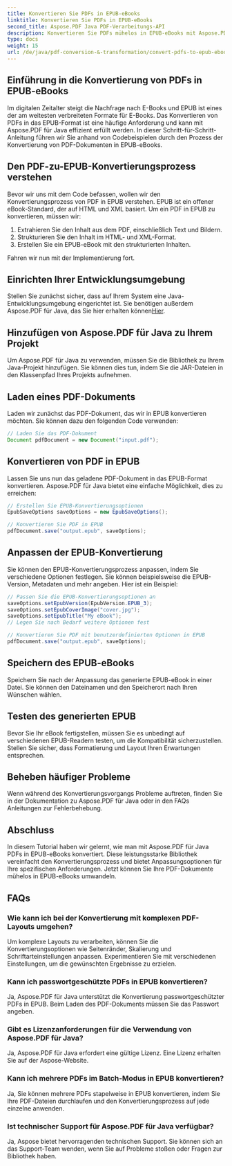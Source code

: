 ```yaml
---
title: Konvertieren Sie PDFs in EPUB-eBooks
linktitle: Konvertieren Sie PDFs in EPUB-eBooks
second_title: Aspose.PDF Java PDF-Verarbeitungs-API
description: Konvertieren Sie PDFs mühelos in EPUB-eBooks mit Aspose.PDF für Java. Erfahren Sie Schritt für Schritt die Konvertierung von PDF in EPUB und FAQs.
type: docs
weight: 15
url: /de/java/pdf-conversion-&-transformation/convert-pdfs-to-epub-ebooks/
---
```


## Einführung in die Konvertierung von PDFs in EPUB-eBooks

Im digitalen Zeitalter steigt die Nachfrage nach E-Books und EPUB ist eines der am weitesten verbreiteten Formate für E-Books. Das Konvertieren von PDFs in das EPUB-Format ist eine häufige Anforderung und kann mit Aspose.PDF für Java effizient erfüllt werden. In dieser Schritt-für-Schritt-Anleitung führen wir Sie anhand von Codebeispielen durch den Prozess der Konvertierung von PDF-Dokumenten in EPUB-eBooks.

## Den PDF-zu-EPUB-Konvertierungsprozess verstehen

Bevor wir uns mit dem Code befassen, wollen wir den Konvertierungsprozess von PDF in EPUB verstehen. EPUB ist ein offener eBook-Standard, der auf HTML und XML basiert. Um ein PDF in EPUB zu konvertieren, müssen wir:

1. Extrahieren Sie den Inhalt aus dem PDF, einschließlich Text und Bildern.
2. Strukturieren Sie den Inhalt im HTML- und XML-Format.
3. Erstellen Sie ein EPUB-eBook mit den strukturierten Inhalten.

Fahren wir nun mit der Implementierung fort.

## Einrichten Ihrer Entwicklungsumgebung

 Stellen Sie zunächst sicher, dass auf Ihrem System eine Java-Entwicklungsumgebung eingerichtet ist. Sie benötigen außerdem Aspose.PDF für Java, das Sie hier erhalten können[Hier](https://releases.aspose.com/pdf/java/).

## Hinzufügen von Aspose.PDF für Java zu Ihrem Projekt

Um Aspose.PDF für Java zu verwenden, müssen Sie die Bibliothek zu Ihrem Java-Projekt hinzufügen. Sie können dies tun, indem Sie die JAR-Dateien in den Klassenpfad Ihres Projekts aufnehmen.

## Laden eines PDF-Dokuments

Laden wir zunächst das PDF-Dokument, das wir in EPUB konvertieren möchten. Sie können dazu den folgenden Code verwenden:

```java
// Laden Sie das PDF-Dokument
Document pdfDocument = new Document("input.pdf");
```

## Konvertieren von PDF in EPUB

Lassen Sie uns nun das geladene PDF-Dokument in das EPUB-Format konvertieren. Aspose.PDF für Java bietet eine einfache Möglichkeit, dies zu erreichen:

```java
// Erstellen Sie EPUB-Konvertierungsoptionen
EpubSaveOptions saveOptions = new EpubSaveOptions();

// Konvertieren Sie PDF in EPUB
pdfDocument.save("output.epub", saveOptions);
```

## Anpassen der EPUB-Konvertierung

Sie können den EPUB-Konvertierungsprozess anpassen, indem Sie verschiedene Optionen festlegen. Sie können beispielsweise die EPUB-Version, Metadaten und mehr angeben. Hier ist ein Beispiel:

```java
// Passen Sie die EPUB-Konvertierungsoptionen an
saveOptions.setEpubVersion(EpubVersion.EPUB_3);
saveOptions.setEpubCoverImage("cover.jpg");
saveOptions.setEpubTitle("My eBook");
// Legen Sie nach Bedarf weitere Optionen fest

// Konvertieren Sie PDF mit benutzerdefinierten Optionen in EPUB
pdfDocument.save("output.epub", saveOptions);
```

## Speichern des EPUB-eBooks

Speichern Sie nach der Anpassung das generierte EPUB-eBook in einer Datei. Sie können den Dateinamen und den Speicherort nach Ihren Wünschen wählen.

## Testen des generierten EPUB

Bevor Sie Ihr eBook fertigstellen, müssen Sie es unbedingt auf verschiedenen EPUB-Readern testen, um die Kompatibilität sicherzustellen. Stellen Sie sicher, dass Formatierung und Layout Ihren Erwartungen entsprechen.

## Beheben häufiger Probleme

Wenn während des Konvertierungsvorgangs Probleme auftreten, finden Sie in der Dokumentation zu Aspose.PDF für Java oder in den FAQs Anleitungen zur Fehlerbehebung.

## Abschluss

In diesem Tutorial haben wir gelernt, wie man mit Aspose.PDF für Java PDFs in EPUB-eBooks konvertiert. Diese leistungsstarke Bibliothek vereinfacht den Konvertierungsprozess und bietet Anpassungsoptionen für Ihre spezifischen Anforderungen. Jetzt können Sie Ihre PDF-Dokumente mühelos in EPUB-eBooks umwandeln.

## FAQs

### Wie kann ich bei der Konvertierung mit komplexen PDF-Layouts umgehen?

Um komplexe Layouts zu verarbeiten, können Sie die Konvertierungsoptionen wie Seitenränder, Skalierung und Schriftarteinstellungen anpassen. Experimentieren Sie mit verschiedenen Einstellungen, um die gewünschten Ergebnisse zu erzielen.

### Kann ich passwortgeschützte PDFs in EPUB konvertieren?

Ja, Aspose.PDF für Java unterstützt die Konvertierung passwortgeschützter PDFs in EPUB. Beim Laden des PDF-Dokuments müssen Sie das Passwort angeben.

### Gibt es Lizenzanforderungen für die Verwendung von Aspose.PDF für Java?

Ja, Aspose.PDF für Java erfordert eine gültige Lizenz. Eine Lizenz erhalten Sie auf der Aspose-Website.

### Kann ich mehrere PDFs im Batch-Modus in EPUB konvertieren?

Ja, Sie können mehrere PDFs stapelweise in EPUB konvertieren, indem Sie Ihre PDF-Dateien durchlaufen und den Konvertierungsprozess auf jede einzelne anwenden.

### Ist technischer Support für Aspose.PDF für Java verfügbar?

Ja, Aspose bietet hervorragenden technischen Support. Sie können sich an das Support-Team wenden, wenn Sie auf Probleme stoßen oder Fragen zur Bibliothek haben.
